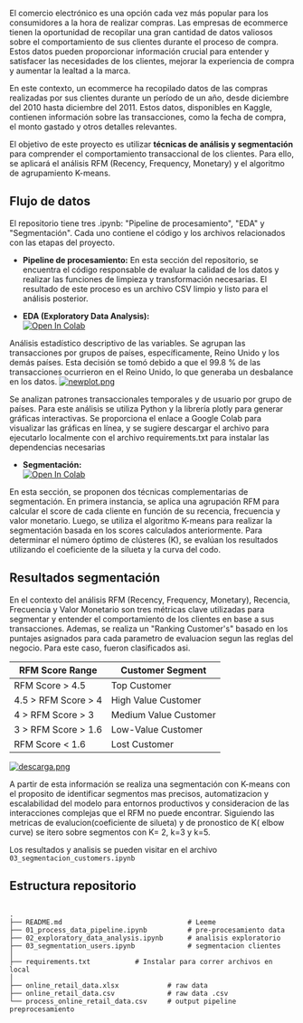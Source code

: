 El comercio electrónico es  una opción cada vez más popular para los consumidores a la hora de realizar compras. Las empresas de ecommerce tienen la oportunidad de recopilar una gran cantidad de datos valiosos sobre el comportamiento de sus clientes durante el proceso de compra. Estos datos pueden proporcionar información crucial para entender y satisfacer las necesidades de los clientes, mejorar la experiencia de compra y aumentar la lealtad a la marca.

En este contexto, un ecommerce ha recopilado datos de las compras realizadas por sus clientes durante un período de un año, desde diciembre del 2010 hasta diciembre del 2011. Estos datos, disponibles en Kaggle, contienen información sobre las transacciones, como la fecha de compra, el monto gastado y otros detalles relevantes.

El objetivo de este proyecto es utilizar **técnicas de análisis y segmentación** para comprender el comportamiento transaccional de los clientes. Para ello, se aplicará el análisis RFM (Recency, Frequency, Monetary) y el algoritmo de agrupamiento K-means.


## Flujo de datos

El repositorio tiene tres .ipynb: "Pipeline de procesamiento", "EDA" y "Segmentación". Cada uno contiene el código y los archivos relacionados con las etapas del proyecto.

* **Pipeline de procesamiento:**
En esta sección del repositorio, se encuentra el código responsable de evaluar la calidad de los datos y realizar las funciones de limpieza y transformación necesarias. El resultado de este proceso es un archivo CSV limpio y listo para el análisis posterior.

* **EDA (Exploratory Data Analysis):** <br>
[![Open In Colab](https://colab.research.google.com/assets/colab-badge.svg)](https://colab.research.google.com/drive/1osS1xgpETOeTlQ_pA9uIUpPO2HX0rVeu?usp=sharing)

Análisis estadístico descriptivo de las variables. Se agrupan las transacciones por grupos de países, específicamente, Reino Unido y los demás países. Esta decisión se tomó debido a que el 99.8 % de las transacciones ocurrieron en el Reino Unido, lo que generaba un desbalance en los datos. 
[![newplot.png](https://i.postimg.cc/NGDs3gwn/newplot.png)](https://postimg.cc/NLyvTvF8)

Se analizan patrones transaccionales temporales y de usuario por grupo de países. Para este análisis se utiliza Python y la librería plotly para generar gráficas interactivas. Se proporciona el enlace a Google Colab para visualizar las gráficas en línea, y se sugiere descargar el archivo para ejecutarlo localmente con el archivo requirements.txt para instalar las dependencias necesarias


* **Segmentación:**<br>
[![Open In Colab](https://colab.research.google.com/assets/colab-badge.svg)](https://colab.research.google.com/drive/1htzrmp43CKEDCQG7m_bWXmC7UFZ-mtSW#scrollTo=CeYw9awv4lji)

En esta sección, se proponen dos técnicas complementarias de segmentación. En primera instancia, se aplica una agrupación RFM para calcular el score de cada cliente en función de su recencia, frecuencia y valor monetario. Luego, se utiliza el algoritmo K-means para realizar la segmentación basada en los scores calculados anteriormente. Para determinar el número óptimo de clústeres (K), se evalúan los resultados utilizando el coeficiente de la silueta y la curva del codo.


## Resultados segmentación

En el contexto del análisis RFM (Recency, Frequency, Monetary), Recencia, Frecuencia y Valor Monetario son tres métricas clave utilizadas para segmentar y entender el comportamiento de los clientes en base a sus transacciones. Ademas, se realiza un "Ranking Customer's" basado en los puntajes asignados para cada parametro de evaluacion segun las reglas del negocio. Para este caso, fueron clasificados asi.

| RFM Score Range | Customer Segment     |
|-----------------|----------------------|
| RFM Score > 4.5 | Top Customer         |
| 4.5 > RFM Score > 4 | High Value Customer |
| 4 > RFM Score > 3 | Medium Value Customer |
| 3 > RFM Score > 1.6 | Low-Value Customer |
| RFM Score < 1.6 | Lost Customer        |


[![descarga.png](https://i.postimg.cc/85yYbXqZ/descarga.png)](https://postimg.cc/7G2XH9Pz)

A partir de esta información se realiza una segmentación con K-means con el proposito de identificar segmentos mas precisos, automatizacion y escalabilidad del modelo para entornos productivos y consideracion de las interacciones complejas que el RFM no puede encontrar. Siguiendo las metricas de evalucion(coeficiente de silueta) y de pronostico de K( elbow curve) se itero sobre segmentos con K= 2, k=3 y k=5. 

Los resultados y analisis se pueden visitar en el archivo ```03_segmentacion_customers.ipynb```



## Estructura repositorio

```linux

.
├── README.md                               # Leeme
├── 01_process_data_pipeline.ipynb          # pre-procesamiento data
├── 02_exploratory_data_analysis.ipynb      # analisis exploratorio
├── 03_segmentation_users.ipynb             # segmentacion clientes
│
├── requirements.txt           # Instalar para correr archivos en local
│
├── online_retail_data.xlsx            # raw data
├── online_retail_data.csv             # raw data .csv
└── process_online_retail_data.csv     # output pipeline preprocesamiento

```
